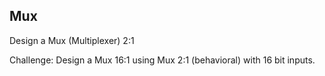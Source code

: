 ## Mux

Design a Mux (Multiplexer) 2:1

Challenge: Design a Mux 16:1 using Mux 2:1 (behavioral) with 16 bit inputs.
